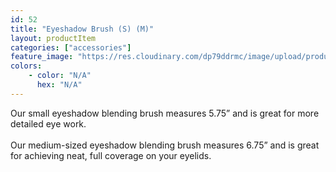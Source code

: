 ```yaml
---
id: 52
title: "Eyeshadow Brush (S) (M)"
layout: productItem
categories: ["accessories"]
feature_image: "https://res.cloudinary.com/dp79ddrmc/image/upload/products/eyeshadowBrush.jpg"
colors:
    - color: "N/A"
      hex: "N/A"
---
```

Our small eyeshadow blending brush measures 5.75” and is great for more detailed eye work.
<br/><br/>
Our medium-sized eyeshadow blending brush measures 6.75” and is great for achieving neat, full coverage on your eyelids.
